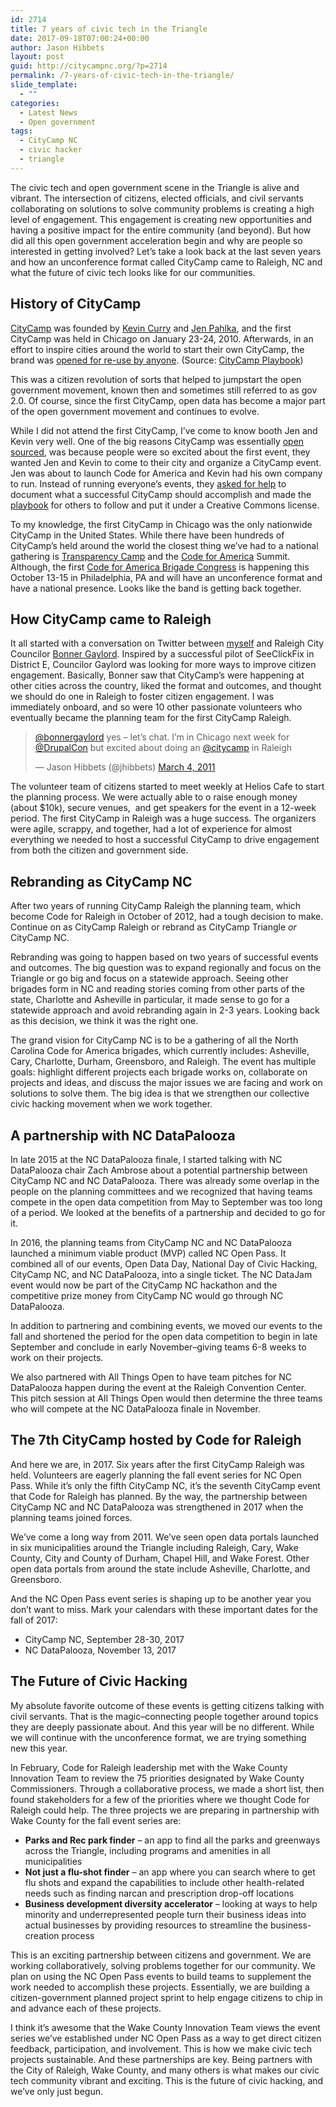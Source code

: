 ```yaml
---
id: 2714
title: 7 years of civic tech in the Triangle
date: 2017-09-18T07:00:24+00:00
author: Jason Hibbets
layout: post
guid: http://citycampnc.org/?p=2714
permalink: /7-years-of-civic-tech-in-the-triangle/
slide_template:
  - ""
categories:
  - Latest News
  - Open government
tags:
  - CityCamp NC
  - civic hacker
  - triangle
---
```

The civic tech and open government scene in the Triangle is alive and vibrant. The intersection of citizens, elected officials, and civil servants collaborating on solutions to solve community problems is creating a high level of engagement. This engagement is creating new opportunities and having a positive impact for the entire community (and beyond). But how did all this open government acceleration begin and why are people so interested in getting involved? Let’s take a look back at the last seven years and how an unconference format called CityCamp came to Raleigh, NC and what the future of civic tech looks like for our communities.

## History of CityCamp

[CityCamp](http://citycamp.com/) was founded by [Kevin Curry](https://twitter.com/kmcurry) and [Jen Pahlka](https://twitter.com/pahlkadot), and the first CityCamp was held in Chicago on January 23-24, 2010. Afterwards, in an effort to inspire cities around the world to start their own CityCamp, the brand was [opened for re-use by anyone](http://opensource.com/government/11/5/how-citycamp-became-open-source-brand). (Source: [CityCamp Playbook](https://docs.google.com/document/d/1AWfTSB1MMbWCdgzuESQF4izY8vKBxRAC_Afch-8uRCQ/edit#))

This was a citizen revolution of sorts that helped to jumpstart the open government movement, known then and sometimes still referred to as gov 2.0. Of course, since the first CityCamp, open data has become a major part of the open government movement and continues to evolve.

While I did not attend the first CityCamp, I’ve come to know booth Jen and Kevin very well. One of the big reasons CityCamp was essentially [open sourced](https://opensource.com/government/11/5/how-citycamp-became-open-source-brand), was because people were so excited about the first event, they wanted Jen and Kevin to come to their city and organize a CityCamp event. Jen was about to launch Code for America and Kevin had his own company to run. Instead of running everyone’s events, they [asked for help](https://citycamp.govfresh.com/citycamp-as-an-open-source-brand/) to document what a successful CityCamp should accomplish and made the [playbook](https://docs.google.com/document/d/1AWfTSB1MMbWCdgzuESQF4izY8vKBxRAC_Afch-8uRCQ/edit) for others to follow and put it under a Creative Commons license.

To my knowledge, the first CityCamp in Chicago was the only nationwide CityCamp in the United States. While there have been hundreds of CityCamp’s held around the world the closest thing we’ve had to a national gathering is [Transparency Camp](https://sunlightfoundation.com/transparency-camp/) and the [Code for America](http://codeforamerica.org/) Summit. Although, the first [Code for America Brigade Congress](https://cfabrigade.splashthat.com/) is happening this October 13-15 in Philadelphia, PA and will have an unconference format and have a national presence. Looks like the band is getting back together.

## How CityCamp came to Raleigh

It all started with a conversation on Twitter between [myself](https://twitter.com/jhibbets/status/43715324276776960) and Raleigh City Councilor [Bonner Gaylord](https://twitter.com/BonnerGaylord/status/43714934470746115). Inspired by a successful pilot of SeeClickFix in District E, Councilor Gaylord was looking for more ways to improve citizen engagement. Basically, Bonner saw that CityCamp’s were happening at other cities across the country, liked the format and outcomes, and thought we should do one in Raleigh to foster citizen engagement. I was immediately onboard, and so were 10 other passionate volunteers who eventually became the planning team for the first CityCamp Raleigh.

<blockquote class="twitter-tweet" data-lang="en">
  <p dir="ltr" lang="en">
    <a href="https://twitter.com/BonnerGaylord">@bonnergaylord</a> yes &#8211; let&#8217;s chat. I&#8217;m in Chicago next week for <a href="https://twitter.com/drupalcon">@DrupalCon</a> but excited about doing an <a href="https://twitter.com/CityCamp">@citycamp</a> in Raleigh
  </p>
  
  <p>
    — Jason Hibbets (@jhibbets) <a href="https://twitter.com/jhibbets/status/43715324276776960">March 4, 2011</a>
  </p>
</blockquote>



The volunteer team of citizens started to meet weekly at Helios Cafe to start the planning process. We were actually able to o raise enough money (about $10k), secure venues,  and get speakers for the event in a 12-week period. The first CityCamp in Raleigh was a huge success. The organizers were agile, scrappy, and together, had a lot of experience for almost everything we needed to host a successful CityCamp to drive engagement from both the citizen and government side.

## Rebranding as CityCamp NC

After two years of running CityCamp Raleigh the planning team, which become Code for Raleigh in October of 2012, had a tough decision to make. Continue on as CityCamp Raleigh or rebrand as CityCamp Triangle _or_ CityCamp NC.

Rebranding was going to happen based on two years of successful events and outcomes. The big question was to expand regionally and focus on the Triangle or go big and focus on a statewide approach. Seeing other brigades form in NC and reading stories coming from other parts of the state, Charlotte and Asheville in particular, it made sense to go for a statewide approach and avoid rebranding again in 2-3 years. Looking back as this decision, we think it was the right one.

The grand vision for CityCamp NC is to be a gathering of all the North Carolina Code for America brigades, which currently includes: Asheville, Cary, Charlotte, Durham, Greensboro, and Raleigh. The event has multiple goals: highlight different projects each brigade works on, collaborate on projects and ideas, and discuss the major issues we are facing and work on solutions to solve them. The big idea is that we strengthen our collective civic hacking movement when we work together.

## A partnership with NC DataPalooza

In late 2015 at the NC DataPalooza finale, I started talking with NC DataPalooza chair Zach Ambrose about a potential partnership between CityCamp NC and NC DataPalooza. There was already some overlap in the people on the planning committees and we recognized that having teams compete in the open data competition from May to September was too long of a period. We looked at the benefits of a partnership and decided to go for it.

In 2016, the planning teams from CityCamp NC and NC DataPalooza launched a minimum viable product (MVP) called NC Open Pass. It combined all of our events, Open Data Day, National Day of Civic Hacking, CityCamp NC, and NC DataPalooza, into a single ticket. The NC DataJam event would now be part of the CityCamp NC hackathon and the competitive prize money from CityCamp NC would go through NC DataPalooza.

In addition to partnering and combining events, we moved our events to the fall and shortened the period for the open data competition to begin in late September and conclude in early November&#8211;giving teams 6-8 weeks to work on their projects.

We also partnered with All Things Open to have team pitches for NC DataPalooza happen during the event at the Raleigh Convention Center. This pitch session at All Things Open would then determine the three teams who will compete at the NC DataPalooza finale in November.

## The 7th CityCamp hosted by Code for Raleigh

And here we are, in 2017. Six years after the first CityCamp Raleigh was held. Volunteers are eagerly planning the fall event series for NC Open Pass. While it’s only the fifth CityCamp NC, it’s the seventh CityCamp event that Code for Raleigh has planned. By the way, the partnership between CityCamp NC and NC DataPalooza was strengthened in 2017 when the planning teams joined forces.

We’ve come a long way from 2011. We’ve seen open data portals launched in six municipalities around the Triangle including Raleigh, Cary, Wake County, City and County of Durham, Chapel Hill, and Wake Forest. Other open data portals from around the state include Asheville, Charlotte, and Greensboro.

And the NC Open Pass event series is shaping up to be another year you don’t want to miss. Mark your calendars with these important dates for the fall of 2017:

  * CityCamp NC, September 28-30, 2017
  * NC DataPalooza, November 13, 2017

## The Future of Civic Hacking

My absolute favorite outcome of these events is getting citizens talking with civil servants. That is the magic&#8211;connecting people together around topics they are deeply passionate about. And this year will be no different. While we will continue with the unconference format, we are trying something new this year.

In February, Code for Raleigh leadership met with the Wake County Innovation Team to review the 75 priorities designated by Wake County Commissioners. Through a collaborative process, we made a short list, then found stakeholders for a few of the priorities where we thought Code for Raleigh could help. The three projects we are preparing in partnership with Wake County for the fall event series are:

  * **Parks and Rec park finder** – an app to find all the parks and greenways across the Triangle, including programs and amenities in all municipalities
  * **Not just a flu-shot finder** – an app where you can search where to get flu shots and expand the capabilities to include other health-related needs such as finding narcan and prescription drop-off locations
  * **Business development diversity accelerator** – looking at ways to help minority and underrepresented people turn their business ideas into actual businesses by providing resources to streamline the business-creation process

This is an exciting partnership between citizens and government. We are working collaboratively, solving problems together for our community. We plan on using the NC Open Pass events to build teams to supplement the work needed to accomplish these projects. Essentially, we are building a citizen-government planned project sprint to help engage citizens to chip in and advance each of these projects.

I think it’s awesome that the Wake County Innovation Team views the event series we’ve established under NC Open Pass as a way to get direct citizen feedback, participation, and involvement. This is how we make civic tech projects sustainable. And these partnerships are key. Being partners with the City of Raleigh, Wake County, and many others is what makes our civic tech community vibrant and exciting. This is the future of civic hacking, and we’ve only just begun.